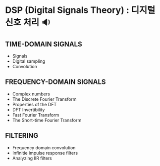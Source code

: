# DSP (Digital Signals Theory) : 디지털 신호 처리 🔉

## TIME-DOMAIN SIGNALS
- Signals
- Digital sampling
- Convolution
  
## FREQUENCY-DOMAIN SIGNALS
- Complex numbers
- The Discrete Fourier Transform
- Properties of the DFT
- DFT Invertibility
- Fast Fourier Transform
- The Short-time Fourier Transform

## FILTERING 
- Frequency domain convolution
- Infinitie impulse response filters
- Analyzing IIR filters

